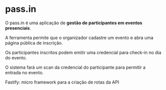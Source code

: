 # pass.in

O pass.in é uma aplicação de <b>gestão de participantes em eventos presenciais</b>.

A ferramenta permite que o organizador cadastre um evento e abra uma página pública de inscrição.

Os participantes inscritos podem emitir uma credencial para check-in no dia do evento.

O sistema fará um scan da credencial do participante para permitir a entrada no evento.


Fastify: micro framework para a criação de rotas da API

